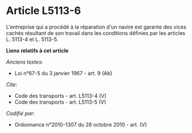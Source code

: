 # Article L5113-6

L'entreprise qui a procédé à la réparation d'un navire est garante des vices cachés résultant de son travail dans les
conditions définies par les articles L. 5113-4 et L. 5113-5.

**Liens relatifs à cet article**

_Anciens textes_:

  - Loi n°67-5 du 3 janvier 1967 - art. 9 (Ab)

_Cite_:

  - Code des transports - art. L5113-4 (V)
  - Code des transports - art. L5113-5 (V)

_Codifié par_:

  - Ordonnance n°2010-1307 du 28 octobre 2010 - art. (V)
